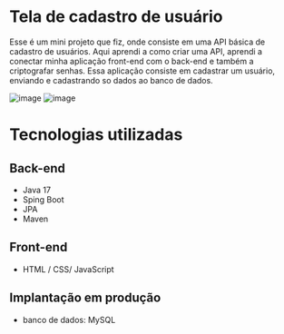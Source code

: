 # Tela de cadastro de usuário
 Esse é um mini projeto que fiz, onde consiste em uma API básica de cadastro de usuários. Aqui aprendi a como criar uma API, aprendi a conectar minha aplicação
 front-end com o back-end e também a criptografar senhas. Essa aplicação consiste em cadastrar um usuário, enviando e cadastrando so dados ao banco de dados.

![image](https://github.com/SallenSan/projeto_api_java/assets/128660433/2049049a-2bb8-4be5-82c1-db2dbfc6886e)
![image](https://github.com/SallenSan/projeto_api_java/assets/128660433/7d302340-404b-45ea-8efb-02b3099b1fd6)



# Tecnologias utilizadas
## Back-end
- Java 17
- Sping Boot
- JPA
- Maven

## Front-end
- HTML / CSS/ JavaScript

## Implantação em produção
- banco de dados: MySQL 
